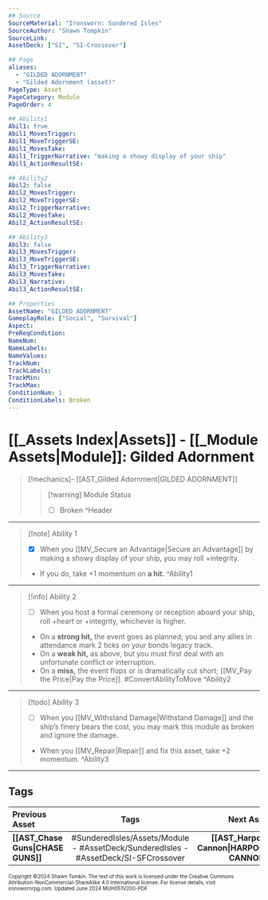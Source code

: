 ```yaml
---
## Source
SourceMaterial: "Ironsworn: Sundered Isles"
SourceAuthor: "Shawn Tompkin"
SourceLink: 
AssetDeck: ["SI", "SI-Crossover"]

## Page
aliases:
  - "GILDED ADORNMENT"
  - "Gilded Adornment (asset)"
PageType: Asset
PageCategory: Module
PageOrder: 4

## Ability1
Abil1: true
Abil1_MovesTrigger: 
Abil1_MoveTriggerSE: 
Abil1_MovesTake: 
Abil1_TriggerNarrative: "making a showy display of your ship"
Abil1_ActionResultSE: 

## Ability2
Abil2: false
Abil2_MovesTrigger: 
Abil2_MoveTriggerSE: 
Abil2_TriggerNarrative: 
Abil2_MovesTake: 
Abil2_ActionResultSE: 

## Ability3
Abil3: false
Abil3_MovesTrigger: 
Abil3_MoveTriggerSE: 
Abil3_TriggerNarrative: 
Abil3_MovesTake: 
Abil3_Narrative: 
Abil3_ActionResultSE: 

## Properties
AssetName: "GILDED ADORNMENT"
GameplayRole: ["Social", "Survival"]
Aspect: 
PreReqCondition: 
NameNum: 
NameLabels: 
NameValues: 
TrackNum: 
TrackLabels: 
TrackMin: 
TrackMax: 
ConditionNum: 1
ConditionLabels: Broken 
---
```


# [[_Assets Index|Assets]] - [[_Module Assets|Module]]: Gilded Adornment

> [!mechanics]- [[AST_Gilded Adornment|GILDED ADORNMENT]]
> > [!warning] Module Status
> > - [ ] Broken ^Header
 ___

> [!note] Ability 1
> - [x] When you [[MV_Secure an Advantage|Secure an Advantage]] by making a showy display of your ship, you may roll +integrity.
> - If you do, take +1 momentum on **a hit.** ^Ability1
___
> [!info] Ability 2
> - [ ] When you host a formal ceremony or reception aboard your ship, roll +heart or +integrity, whichever is higher.
> - On a **strong hit,** the event goes as planned; you and any allies in attendance mark 2 ticks on your bonds legacy track.
> - On a **weak hit,** as above, but you must first deal with an unfortunate conflict or interruption.
> - On a **miss,** the event flops or is dramatically cut short; [[MV_Pay the Price|Pay the Price]]. #ConvertAbilityToMove ^Ability2
___
> [!todo] Ability 3
> - [ ] When you [[MV_Withstand Damage|Withstand Damage]] and the ship’s finery bears the cost, you may mark this module as broken and ignore the damage.
> - When you [[MV_Repair|Repair]] and fix this asset, take +2 momentum. ^Ability3
___
## Tags

| Previous Asset | Tags | Next Asset |
| :--- | :---: | ---: |
| **[[AST_Chase Guns\|CHASE GUNS]]** | #SunderedIsles/Assets/Module - #AssetDeck/SunderedIsles - #AssetDeck/SI-SFCrossover | **[[AST_Harpoon Cannon\|HARPOON CANNON]]** |

<font size=-2>Copyright ©2024 Shawn Tomkin. The text of this work is licensed under the Creative Commons Attribution-NonCommercial-ShareAlike 4.0 International license. For license details, visit ironswornrpg.com. Updated June 2024 MUH051V200-PDF</font>